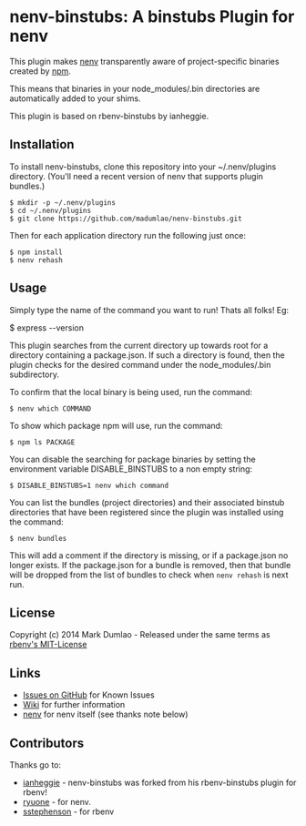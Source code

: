 # nenv-binstubs: A binstubs Plugin for nenv

This plugin makes [nenv](http://github.com/ryone/nenv) transparently
aware of project-specific binaries created by [npm](http://npmjs.org/).

This means that binaries in your node_modules/.bin directories are automatically added to your shims.

This plugin is based on rbenv-binstubs by ianheggie.

## Installation

To install nenv-binstubs, clone this repository into your ~/.nenv/plugins directory. (You'll need a recent version of nenv that supports plugin bundles.)

    $ mkdir -p ~/.nenv/plugins
    $ cd ~/.nenv/plugins
    $ git clone https://github.com/madumlao/nenv-binstubs.git 

Then for each application directory run the following just once:

    $ npm install
    $ nenv rehash

## Usage

Simply type the name of the command you want to run! Thats all folks! Eg:

   $ express --version

This plugin searches from the current directory up towards root for a directory containing a package.json.
If such a directory is found, then the plugin checks for the desired command under the node_modules/.bin subdirectory.

To confirm that the local binary is being used, run the command:

    $ nenv which COMMAND

To show which package npm will use, run the command:

    $ npm ls PACKAGE

You can disable the searching for package binaries by setting the environment variable DISABLE\_BINSTUBS to a non empty string:

    $ DISABLE_BINSTUBS=1 nenv which command

You can list the bundles (project directories) and their associated binstub directories that have been registered since the plugin was installed using the command:
    
    $ nenv bundles

This will add a comment if the directory is missing, or if a package.json no longer exists. If the package.json for a bundle is removed, then that bundle will be dropped from the list of bundles to check when `nenv rehash` is next run.

## License

Copyright (c) 2014 Mark Dumlao - Released under the same terms as [rbenv's MIT-License](https://github.com/sstephenson/nenv#license)

## Links

* [Issues on GitHub](https://github.com/madumlao/nenv-binstubs/issues) for Known Issues
* [Wiki](https://github.com/madumlao/nenv-binstubs/wiki) for further information
* [nenv](https://github.com/madumlao/nenv) for nenv itself (see thanks note below)

## Contributors

Thanks go to:

* [ianheggie](https://github.com/ianheggie) - nenv-binstubs was forked from his rbenv-binstubs plugin for rbenv!
* [ryuone](https://github.com/ryuone) - for nenv. 
* [sstephenson](https://github.com/sstephenson) - for rbenv

